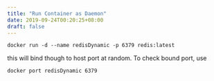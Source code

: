 ```yaml
---
title: "Run Container as Daemon"
date: 2019-09-24T00:20:25+08:00
draft: false
---
```


```
docker run -d --name redisDynamic -p 6379 redis:latest
```
this will bind though to host port at random. To check bound port, use
```
docker port redisDynamic 6379
```

